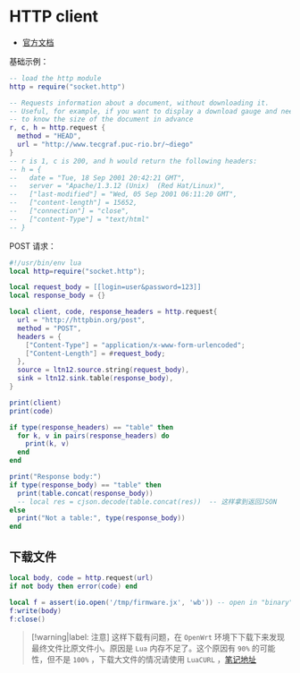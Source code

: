 # HTTP client

* [官方文档](https://w3.impa.br/~diego/software/luasocket/http.html)

基础示例：

```lua
-- load the http module
http = require("socket.http")

-- Requests information about a document, without downloading it.
-- Useful, for example, if you want to display a download gauge and need
-- to know the size of the document in advance
r, c, h = http.request {
  method = "HEAD",
  url = "http://www.tecgraf.puc-rio.br/~diego"
}
-- r is 1, c is 200, and h would return the following headers:
-- h = {
--   date = "Tue, 18 Sep 2001 20:42:21 GMT",
--   server = "Apache/1.3.12 (Unix)  (Red Hat/Linux)",
--   ["last-modified"] = "Wed, 05 Sep 2001 06:11:20 GMT",
--   ["content-length"] = 15652,
--   ["connection"] = "close",
--   ["content-Type"] = "text/html"
-- }
```

POST 请求：

```lua
#!/usr/bin/env lua
local http=require("socket.http");

local request_body = [[login=user&password=123]]
local response_body = {}

local client, code, response_headers = http.request{
  url = "http://httpbin.org/post",
  method = "POST",
  headers = {
    ["Content-Type"] = "application/x-www-form-urlencoded";
    ["Content-Length"] = #request_body;
  },
  source = ltn12.source.string(request_body),
  sink = ltn12.sink.table(response_body),
}

print(client)
print(code)

if type(response_headers) == "table" then
  for k, v in pairs(response_headers) do
    print(k, v)
  end
end

print("Response body:")
if type(response_body) == "table" then
  print(table.concat(response_body))
  -- local res = cjson.decode(table.concat(res))  -- 这样拿到返回JSON
else
  print("Not a table:", type(response_body))
end
```

## 下载文件

```lua
local body, code = http.request(url)
if not body then error(code) end

local f = assert(io.open('/tmp/firmware.jx', 'wb')) -- open in "binary" mode
f:write(body)
f:close()
```

> [!warning|label: 注意]
> 这样下载有问题，在 `OpenWrt` 环境下下载下来发现最终文件比原文件小。原因是 `Lua` 内存不足了。这个原因有 `90%` 的可能性，但不是 `100%` ，下载大文件的情况请使用 `LuaCURL` ，[笔记地址](../../../LuaCURL/基础用法/下载文件/README.md)
